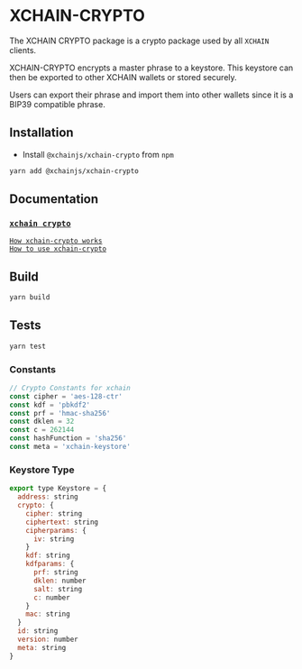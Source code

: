# XCHAIN-CRYPTO

The XCHAIN CRYPTO package is a crypto package used by all `XCHAIN` clients.

XCHAIN-CRYPTO encrypts a master phrase to a keystore. This keystore can then be exported to other XCHAIN wallets or stored securely.

Users can export their phrase and import them into other wallets since it is a BIP39 compatible phrase.

## Installation

- Install `@xchainjs/xchain-crypto` from `npm`

```bash
yarn add @xchainjs/xchain-crypto
```

## Documentation

### [`xchain crypto`](http://docs.xchainjs.org/xchain-crypto/)
[`How xchain-crypto works`](http://docs.xchainjs.org/xchain-crypto/how-it-works.html)\
[`How to use xchain-crypto`](http://docs.xchainjs.org/xchain-crypto/how-to-use.html)


## Build

```bash
yarn build
```

## Tests

```bash
yarn test
```

### Constants

```js
// Crypto Constants for xchain
const cipher = 'aes-128-ctr'
const kdf = 'pbkdf2'
const prf = 'hmac-sha256'
const dklen = 32
const c = 262144
const hashFunction = 'sha256'
const meta = 'xchain-keystore'
```

### Keystore Type

```js
export type Keystore = {
  address: string
  crypto: {
    cipher: string
    ciphertext: string
    cipherparams: {
      iv: string
    }
    kdf: string
    kdfparams: {
      prf: string
      dklen: number
      salt: string
      c: number
    }
    mac: string
  }
  id: string
  version: number
  meta: string
}
```

